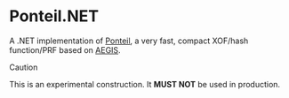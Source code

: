 # Ponteil.NET
A .NET implementation of [Ponteil](https://github.com/jedisct1/ponteil), a very fast, compact XOF/hash function/PRF based on [AEGIS](https://datatracker.ietf.org/doc/html/draft-irtf-cfrg-aegis-aead).

> [!CAUTION]
> This is an experimental construction. It **MUST NOT** be used in production.